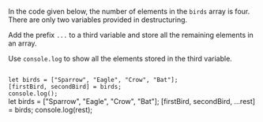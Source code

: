 In the code given below,
the number of elements
in the `birds` array is four.
There are only two variables provided in destructuring.

Add the prefix `...` to a third variable
and store all the remaining elements
in an array.

Use `console.log` to show
all the elements stored in the third variable.

<Editor type="exercise" lang="javascript">
<code>
let birds = ["Sparrow", "Eagle", "Crow", "Bat"];
[firstBird, secondBird] = birds;
console.log();
</code>

<solution>
let birds = ["Sparrow", "Eagle", "Crow", "Bat"];
[firstBird, secondBird, ...rest] = birds;
console.log(rest);
</solution>
</Editor>